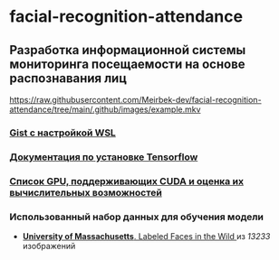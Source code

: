 # facial-recognition-attendance

## Разработка информационной системы мониторинга посещаемости на основе распознавания лиц

https://raw.githubusercontent.com/Meirbek-dev/facial-recognition-attendance/tree/main/.github/images/example.mkv

### [Gist с настройкой WSL](https://gist.github.com/Meirbek-dev/f556979f139ec4a3e346026a9e0246ef)

### [Документация по установке Tensorflow](https://www.tensorflow.org/install/pip)

### [Список GPU, поддерживающих CUDA и оценка их вычислительных возможностей](https://developer.nvidia.com/cuda-gpus)

### Использованный набор данных для обучения модели

- [**University of Massachusetts**. Labeled Faces in the Wild
  ](https://vis-www.cs.umass.edu/lfw/) из *13233* изображений
